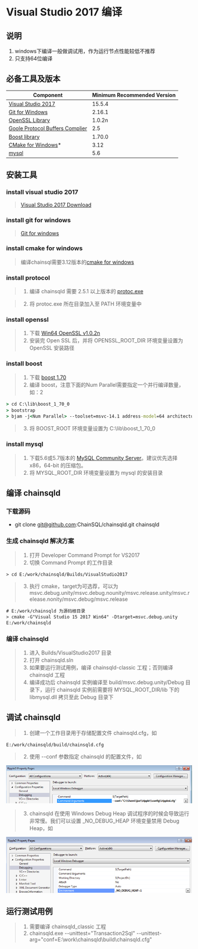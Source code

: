 # Visual Studio 2017 编译 
## 说明
1. windows下编译一般做调试用，作为运行节点性能较低不推荐
2. 只支持64位编译

## 必备工具及版本
| Component | Minimum Recommended Version |
|-----------|-----------------------|
| [Visual Studio 2017](README.md#install-visual-studio-2017)| 15.5.4 |
| [Git for Windows](README.md#install-git-for-windows)| 2.16.1 |
| [OpenSSL Library](README.md#install-openssl) | 1.0.2n |
| [Goole Protocol Buffers Complier](README.md#install-protocol) | 2.5 |
| [Boost library](README.md#build-boost) | 1.70.0 |
| [CMake for Windows](README.md#optional-install-cmake-for-windows)* | 3.12 |
| [mysql](README.md#install-mysql) | 5.6 |


## 安装工具
### install visual studio 2017
> [Visual Studio 2017 Download](https://www.visualstudio.com/downloads/download-visual-studio-vs) 

### install git for windows
> [Git for windows](https://git-scm.com/downloads)

### install cmake for windows
> 编译chainsql需要3.12版本的[cmake for windows](https://cmake.org/download/)

### install protocol
> 1. 编译 chainsqld 需要 2.5.1 以上版本的 [protoc.exe](https://ripple.github.io/Downloads/protoc/2.5.1/protoc.exe)

> 2. 将 protoc.exe 所在目录加入至 PATH 环境变量中

### install openssl
> 1. 下载 [Win64 OpenSSL v1.0.2n](http://slproweb.com/products/Win32OpenSSL.html)
> 2. 安装完 Open SSL 后，并将 OPENSSL_ROOT_DIR 环境变量设置为 OpenSSL 安装路径

### install boost
> 1. 下载 [boost 1.70 ](http://www.boost.org/users/news/)
> 2. 编译 boost，注意下面的Num Parallel需要指定一个并行编译数量，如：2
```cmd
> cd C:\lib\boost_1_70_0
> bootstrap
> bjam -j<Num Parallel> --toolset=msvc-14.1 address-model=64 architecture=x86 link=static threading=multi runtime-link=shared,static stage
```
> 3. 将 BOOST_ROOT 环境变量设置为 C:\lib\boost_1_70_0

### install mysql
> 1. 下载5.6或5.7版本的 [MySQL Community Server](https://downloads.mysql.com/archives/community/)。建议优先选择 x86，64-bit 的压缩包。
> 2. 将 MYSQL_ROOT_DIR 环境变量设置为 mysql 的安装目录

## 编译 chainsqld
### 下载源码
- git clone git@github.com:ChainSQL/chainsqld.git chainsqld

### 生成 chainsqld 解决方案
> 1. 打开 Developer Command Prompt for VS2017
> 2. 切换 Command Prompt 的工作目录
```
> cd E:/work/chainsqld/Builds/VisualStudio2017
```

> 3. 执行 cmake，target为可选荐，可以为 msvc.debug.unity/msvc.debug.nounity/msvc.release.unity/msvc.release.nonity/msvc.debug/msvc.release

```
# E:/work/chainsqld 为源码根目录
> cmake -G"Visual Studio 15 2017 Win64" -Dtarget=msvc.debug.unity E:/work/chainsqld
```

### 编译 chainsqld
> 1. 进入 Builds/VisualStudio2017 目录
> 2. 打开 chainsqld.sln
> 3. 如果要运行测试用例，编译 chainsqld-classic 工程；否则编译 chainsqld 工程
> 4. 编译成功后 chainsqld 实例编译至 build/msvc.debug.unity/Debug 目录下，运行 chainsqld 实例前需要将 MYSQL_ROOT_DIR/lib 下的 libmysql.dll 拷贝至此 Debug 目录下

## 调试 chainsqld
> 1. 创建一个工作目录用于存储配置文件 chainsqld.cfg，如
```
E:/work/chainsqld/build/chainsqld.cfg
```
> 2. 使用 --conf 参数指定 chainsqld 的配置文件，如

![Visual Studio 2017 Command Args Prop Page](images/VSCommandArgsPropPage.png)

> 3. chainsqld 在使用 Windows Debug Heap 调试程序的时候会导致运行非常慢。我们可以设置 _NO_DEBUG_HEAP 环境变量禁用 Debug Heap，如

![Visual Studio 2017 No Debug Heap Prop Page](images/NoDebugHeapPropPage.png)

## 运行测试用例
> 1. 需要编译 chainsqld_classic 工程
> 2. chainsqld.exe --unittest="Transaction2Sql" --unittest-arg="conf=E:\work\chainsqld\build\chainsqld.cfg"
